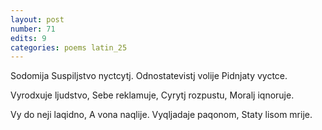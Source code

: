 ```yaml
---
layout: post
number: 71
edits: 9
categories: poems latin_25
---
```


Sodomija 
Suspiljstvo nyctcytj.
Odnostatevistj volije
Pidnjaty vyctce. 

Vyrodxuje ljudstvo, 
Sebe reklamuje, 
Cyrytj rozpustu,
Moralj iqnoruje.

Vy do neji laqidno,
A vona naqlije.
Vyqljadaje paqonom,
Staty lisom mrije.
